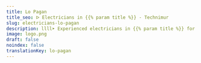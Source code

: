```yaml
---
title: Lo Pagan
title_seo: ᐅ Electricians in {{% param title %}} - Technimur
slug: electricians-lo-pagan
description: llll➤ Experienced electricians in {{% param title %}} for all your electrical needs. Fast, efficient and reliable service ✅ Contact us!
image: logo.png
draft: false
noindex: false
translationKey: lo-pagan
---
```

